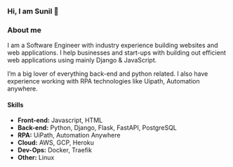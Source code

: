 ### Hi, I am Sunil 👋

### About me

I am a Software Engineer with industry experience building websites and web applications. I help businesses and start-ups with building out efficient web applications using mainly Django & JavaScript.

I’m a big lover of everything back-end and python related. I also have experience working with RPA technologies like Uipath, Automation anywhere.

#### Skills
- **Front-end:** Javascript, HTML
- **Back-end:** Python, Django, Flask, FastAPI, PostgreSQL
- **RPA:** UiPath, Automation Anywhere
- **Cloud:** AWS, GCP, Heroku
- **Dev-Ops:** Docker, Traefik
- **Other:** Linux
